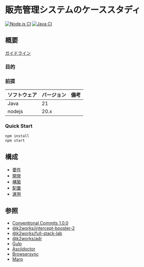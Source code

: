 # 販売管理システムのケーススタディ

[![Node.js CI](https://github.com/k2works/case-study-sales/actions/workflows/node.js.yml/badge.svg)](https://github.com/k2works/case-study-sales/actions/workflows/node.js.yml)
[![Java CI](https://github.com/k2works/case-study-sales/actions/workflows/gradle.yml/badge.svg)](https://github.com/k2works/case-study-sales/actions/workflows/gradle.yml)

## 概要

[ガイドライン](./docs/slides/PITCHME.md)

### 目的

### 前提

| ソフトウェア | バージョン | 備考 |
|:-------|:------|:---|
| Java   | 21    |    |
| nodejs | 20.x  |    |

### Quick Start

```bash
npm install
npm start
```
## 構成

- [要件](./docs/req.adoc)
- [開発](./docs/dev.adoc)
- [構築](./docs/build.adoc)
- [配置](./docs/ship.adoc)
- [運用](./docs/run.adoc)

## 参照

- [Conventional Commits 1.0.0](https://www.conventionalcommits.org/ja/v1.0.0/)
- [@k2works/intercept-booster-2](https://www.npmjs.com/package/@k2works/intercept-booster-2)
- [@k2works/full-stack-lab](https://www.npmjs.com/package/@k2works/full-stack-lab)
- [@k2works/adr](https://www.npmjs.com/package/@k2works/adr)
- [Gulp](https://gulpjs.com/docs/en/getting-started/quick-start)
- [Asciidoctor](https://asciidoctor.org/)
- [Browsersync](https://browsersync.io/)
- [Marp](https://marp.app/)
